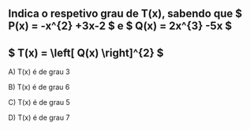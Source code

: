 ## Indica o respetivo grau de T(x), sabendo que $ P(x) = -x^{2} +3x-2 $ e $ Q(x) = 2x^{3} -5x $ 

##  $ T(x) =  \left[ Q(x) \right]^{2} $

A)  T(x) é de grau 3  

B)  T(x) é de grau 6 

C)  T(x) é de grau 5 

D)  T(x) é de grau 7
